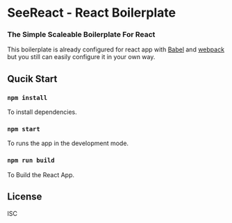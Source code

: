 # SeeReact - React Boilerplate
### The Simple Scaleable Boilerplate For React

This boilerplate is already configured for react app with [Babel](https://github.com/babel/babel) and [webpack](https://github.com/webpack/webpack) but you still can easily configure it in your own way.

## Qucik Start

### `npm install`

To install dependencies.<br />

### `npm start`

To runs the app in the development mode.<br />

### `npm run build`

To Build the React App.<br />

## License

ISC

